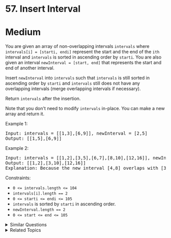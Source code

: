 # 57. Insert Interval

# Medium

You are given an array of non-overlapping intervals `intervals` where `intervals[i] = [starti, endi]` represent the start and the end of the `ith` interval and `intervals` is sorted in ascending order by `starti`. You are also given an interval `newInterval = [start, end]` that represents the start and end of another interval.

Insert `newInterval` into `intervals` such that `intervals` is still sorted in ascending order by `starti` and `intervals` still does not have any overlapping intervals (merge overlapping intervals if necessary).

Return `intervals` after the insertion.

Note that you don't need to modify `intervals` in-place. You can make a new array and return it.

Example 1:

<pre>
Input: intervals = [[1,3],[6,9]], newInterval = [2,5]
Output: [[1,5],[6,9]]
</pre>

Example 2:

<pre>
Input: intervals = [[1,2],[3,5],[6,7],[8,10],[12,16]], newInterval = [4,8]
Output: [[1,2],[3,10],[12,16]]
Explanation: Because the new interval [4,8] overlaps with [3,5],[6,7],[8,10].
</pre>

Constraints:

- `0 <= intervals.length <= 104`
- `intervals[i].length == 2`
- `0 <= starti <= endi <= 105`
- `intervals` is sorted by `starti` in ascending order.
- `newInterval.length == 2`
- `0 <= start <= end <= 105`

<details>
<summary> Similar Questions </summary>

- `Merge Intervals - Medium`
- `Range Module - Hard`
- `Count Integers in Intervals - Hard`

</details>

<details>
<summary> Related Topics </summary>

-   `Array`

</details>
